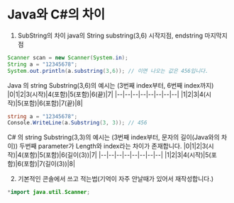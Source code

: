 # Java와 C#의 차이

1. SubString의 차이
   java의 String substring(3,6) 시작지점, endstring 마지막지점

```java
Scanner scan = new Scanner(System.in);
String a = "12345678";
System.out.println(a.substring(3,6)); // 이면 나오는 값은 456입니다.
```

Java 의 string Substring(3,6)의 예시는 (3번째 index부터, 6번째 index까지)
|0|1|2|3(시작)|4(포함)|5(포함)|6(끝)|7|
|--|--|--|--|--|--|--|--|
|1|2|3|4(시작)|5(포함)|6(포함)|7(끝)|8|

```cs
string a = "12345678";
Console.WriteLine(a.Substring(3, 3)); // 456
```

C# 의 string Substring(3,3)의 예시는 (3번째 index부터, 문자의 길이(Java와의 차이))
두번째 parameter가 Length와 index라는 차이가 존재합니다.
|0|1|2|3(시작)|4(포함)|5(포함)|6(길이(3))|7|
|--|--|--|--|--|--|--|--|
|1|2|3|4(시작)|5(포함)|6(포함)|7(길이(3))|8|

2. 기본적인 콘솔에서 쓰고 적는법(기억이 자주 안날때가 있어서 재작성합니다.)

```java
*import java.util.Scanner;
```
